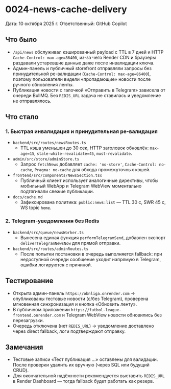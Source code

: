 # 0024-news-cache-delivery

Дата: 10 октября 2025 г.
Ответственный: GitHub Copilot

## Что было
- `/api/news` обслуживал кэшированный payload с TTL в 7 дней и HTTP `Cache-Control: max-age=86400`, из-за чего Render CDN и браузеры раздавали устаревшие данные даже после инвалидации ключа.
- Админ-панель и публичный storefront отправляли запросы без принудительной ре-валидации (`Cache-Control: max-age=86400`), поэтому пользователи видели «пропадающие» новости после ручного обновления ленты.
- Публикация новости с галочкой «Отправить в Telegram» зависела от очереди BullMQ. Без `REDIS_URL` задача не ставилась и уведомление не отправлялось.

## Что стало
### 1. Быстрая инвалидация и принудительная ре-валидация
- `backend/src/routes/newsRoutes.ts`
  - TTL кэша уменьшен до 30 сек, HTTP заголовок обновлён: `max-age=15`, `stale-while-revalidate=45`, `must-revalidate`.
- `admin/src/store/adminStore.ts`
  - Запрос `fetchNews` добавляет `cache: 'no-store'`, `Cache-Control: no-cache`, `Pragma: no-cache` для обхода промежуточных кэшей.
- `frontend/src/components/NewsSection.tsx`
  - Публичный клиент использует аналогичные директивы, чтобы мобильный WebApp и Telegram WebView моментально подтягивали свежие публикации.
- `docs/cache.md`
  - Зафиксирована политика: `public:news:list` — TTL 30 c, SWR 45 c, WS topic `home`.

### 2. Telegram-уведомления без Redis
- `backend/src/queue/newsWorker.ts`
  - Вынесена единая функция `performTelegramSend`, добавлен экспорт `deliverTelegramNewsNow` для прямой отправки.
- `backend/src/routes/adminRoutes.ts`
  - После попытки постановки в очередь выполняется fallback: при недоступной очереди сообщение уходит напрямую в Telegram, ошибки логируются с причиной.

## Тестирование
- Открыта админ-панель `https://obnliga.onrender.com` → опубликованы тестовые новости (с/без Telegram), проверена мгновенная синхронизация и кнопка «Обновить ленту».
- В публичном приложении `https://futbol-league-frontend.onrender.com` и Telegram WebView новости обновились без перезагрузки.
- Очередь отключена (нет `REDIS_URL`) → уведомление доставлено через direct fallback, логи подтверждают отправку.

## Замечания
- Тестовые записи «Тест публикация …» оставлены для валидации. После проверки удалить их вручную (через SQL или будущий CRUD).
- Для окончательной надёжности рекомендуется выставить `REDIS_URL` в Render Dashboard — тогда fallback будет работать как резерв.
